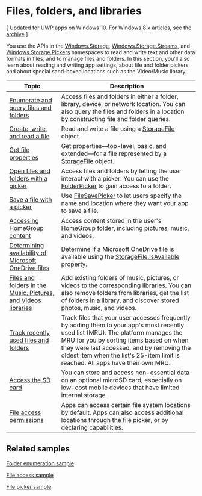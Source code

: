  # Files, folders, and libraries

\[ Updated for UWP apps on Windows 10. For Windows 8.x articles, see the [archive](http://go.microsoft.com/fwlink/p/?linkid=619132) \]

You use the APIs in the [Windows.Storage](https://msdn.microsoft.com/library/windows/apps/br227346), [Windows.Storage.Streams](https://msdn.microsoft.com/library/windows/apps/br241791), and [Windows.Storage.Pickers](https://msdn.microsoft.com/library/windows/apps/br207928) namespaces to read and write text and other data formats in files, and to manage files and folders. In this section, you'll also learn about reading and writing app settings, about file and folder pickers, and about special sand-boxed locations such as the Video/Music library.

| Topic | Description  |
|-------|--------------|
| [Enumerate and query files and folders](quickstart-listing-files-and-folders.md) | Access files and folders in either a folder, library, device, or network   location. You can also query the files and folders in a location by constructing file and folder queries. |
| [Create, write, and read a file](quickstart-reading-and-writing-files.md) | Read and write a file using a [StorageFile](https://msdn.microsoft.com/library/windows/apps/br227171) object. |
| [Get file properties](quickstart-getting-file-properties.md) | Get properties—top-level, basic, and extended—for a file represented by a   [StorageFile](https://msdn.microsoft.com/library/windows/apps/br227171) object. |
| [Open files and folders with a picker](quickstart-using-file-and-folder-pickers.md) | Access files and folders by letting the user interact with a picker. You can use the   [FolderPicker](https://msdn.microsoft.com/library/windows/apps/br207881) to gain access to a folder. |
| [Save a file with a picker](quickstart-save-a-file-with-a-picker.md) | Use [FileSavePicker](https://msdn.microsoft.com/library/windows/apps/br207871) to let users specify the name and location where they want your app to save a file. |
| [Accessing HomeGroup content](quickstart-accessing-homegroup-content.md) | Access content stored in the user's HomeGroup folder, including pictures, music, and videos. |
| [Determining availability of Microsoft OneDrive files](quickstart-determining-availability-of-microsoft-onedrive-files.md) | Determine if a Microsoft OneDrive file is available using the [StorageFile.IsAvailable](https://msdn.microsoft.com/en-us/library/windows/apps/windows.storage.storagefile.isavailable.aspx) property. |
| [Files and folders in the Music, Pictures, and Videos libraries](quickstart-managing-folders-in-the-music-pictures-and-videos-libraries.md) | Add existing folders of music, pictures, or videos to the corresponding libraries. You can also remove folders from libraries, get the list of folders in a library, and discover stored photos, music, and videos. |
| [Track recently used files and folders](how-to-track-recently-used-files-and-folders.md) | Track files that your user accesses frequently by adding them to your app's most recently used list (MRU). The platform manages the MRU for you by sorting items based on when they were last accessed, and by removing the oldest item when the list's 25-item limit is reached. All apps have their own MRU. |
| [Access the SD card](access-the-sd-card.md) | You can store and access non-essential data on an optional microSD card, especially on low-cost mobile devices that have limited internal storage. |
| [File access permissions](file-access-permissions.md) | Apps can access certain file system locations by default. Apps can also access additional locations through the file picker, or by declaring capabilities. |

## Related samples
[Folder enumeration sample](http://go.microsoft.com/fwlink/p/?linkid=619993)

[File access sample](http://go.microsoft.com/fwlink/p/?linkid=619995)

[File picker sample](http://go.microsoft.com/fwlink/p/?linkid=619994)
 

 





<!--HONumber=Jun16_HO1-->


